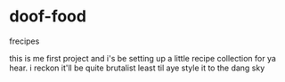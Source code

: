 # doof-food
frecipes

this is me first project and i's be setting up a little recipe collection for ya hear. i reckon it'll be quite brutalist least til aye style it to the dang sky
